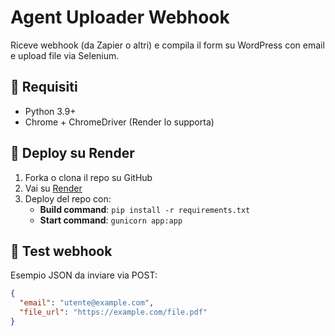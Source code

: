 # Agent Uploader Webhook

Riceve webhook (da Zapier o altri) e compila il form su WordPress con email e upload file via Selenium.

## 🔧 Requisiti

- Python 3.9+
- Chrome + ChromeDriver (Render lo supporta)

## 🚀 Deploy su Render

1. Forka o clona il repo su GitHub
2. Vai su [Render](https://render.com)
3. Deploy del repo con:
   - **Build command**: `pip install -r requirements.txt`
   - **Start command**: `gunicorn app:app`

## 🧪 Test webhook

Esempio JSON da inviare via POST:

```json
{
  "email": "utente@example.com",
  "file_url": "https://example.com/file.pdf"
}
